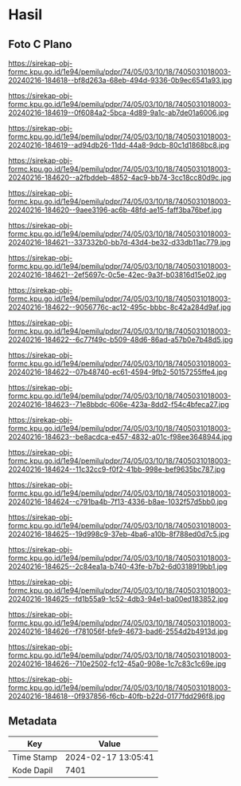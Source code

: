 # Hasil

## Foto C Plano

https://sirekap-obj-formc.kpu.go.id/1e94/pemilu/pdpr/74/05/03/10/18/7405031018003-20240216-184618--bf8d263a-68eb-494d-9336-0b9ec6541a93.jpg

https://sirekap-obj-formc.kpu.go.id/1e94/pemilu/pdpr/74/05/03/10/18/7405031018003-20240216-184619--0f6084a2-5bca-4d89-9a1c-ab7de01a6006.jpg

https://sirekap-obj-formc.kpu.go.id/1e94/pemilu/pdpr/74/05/03/10/18/7405031018003-20240216-184619--ad94db26-11dd-44a8-9dcb-80c1d1868bc8.jpg

https://sirekap-obj-formc.kpu.go.id/1e94/pemilu/pdpr/74/05/03/10/18/7405031018003-20240216-184620--a2fbddeb-4852-4ac9-bb74-3cc18cc80d9c.jpg

https://sirekap-obj-formc.kpu.go.id/1e94/pemilu/pdpr/74/05/03/10/18/7405031018003-20240216-184620--9aee3196-ac6b-48fd-ae15-faff3ba76bef.jpg

https://sirekap-obj-formc.kpu.go.id/1e94/pemilu/pdpr/74/05/03/10/18/7405031018003-20240216-184621--337332b0-bb7d-43d4-be32-d33db11ac779.jpg

https://sirekap-obj-formc.kpu.go.id/1e94/pemilu/pdpr/74/05/03/10/18/7405031018003-20240216-184621--2ef5697c-0c5e-42ec-9a3f-b03816d15e02.jpg

https://sirekap-obj-formc.kpu.go.id/1e94/pemilu/pdpr/74/05/03/10/18/7405031018003-20240216-184622--9056776c-ac12-495c-bbbc-8c42a284d9af.jpg

https://sirekap-obj-formc.kpu.go.id/1e94/pemilu/pdpr/74/05/03/10/18/7405031018003-20240216-184622--6c77f49c-b509-48d6-86ad-a57b0e7b48d5.jpg

https://sirekap-obj-formc.kpu.go.id/1e94/pemilu/pdpr/74/05/03/10/18/7405031018003-20240216-184622--07b48740-ec61-4594-9fb2-50157255ffe4.jpg

https://sirekap-obj-formc.kpu.go.id/1e94/pemilu/pdpr/74/05/03/10/18/7405031018003-20240216-184623--71e8bbdc-606e-423a-8dd2-f54c4bfeca27.jpg

https://sirekap-obj-formc.kpu.go.id/1e94/pemilu/pdpr/74/05/03/10/18/7405031018003-20240216-184623--be8acdca-e457-4832-a01c-f98ee3648944.jpg

https://sirekap-obj-formc.kpu.go.id/1e94/pemilu/pdpr/74/05/03/10/18/7405031018003-20240216-184624--11c32cc9-f0f2-41bb-998e-bef9635bc787.jpg

https://sirekap-obj-formc.kpu.go.id/1e94/pemilu/pdpr/74/05/03/10/18/7405031018003-20240216-184624--c791ba4b-7f13-4336-b8ae-1032f57d5bb0.jpg

https://sirekap-obj-formc.kpu.go.id/1e94/pemilu/pdpr/74/05/03/10/18/7405031018003-20240216-184625--19d998c9-37eb-4ba6-a10b-8f788ed0d7c5.jpg

https://sirekap-obj-formc.kpu.go.id/1e94/pemilu/pdpr/74/05/03/10/18/7405031018003-20240216-184625--2c84ea1a-b740-43fe-b7b2-6d0318919bb1.jpg

https://sirekap-obj-formc.kpu.go.id/1e94/pemilu/pdpr/74/05/03/10/18/7405031018003-20240216-184625--fd1b55a9-1c52-4db3-94e1-ba00ed183852.jpg

https://sirekap-obj-formc.kpu.go.id/1e94/pemilu/pdpr/74/05/03/10/18/7405031018003-20240216-184626--f781056f-bfe9-4673-bad6-2554d2b4913d.jpg

https://sirekap-obj-formc.kpu.go.id/1e94/pemilu/pdpr/74/05/03/10/18/7405031018003-20240216-184626--710e2502-fc12-45a0-908e-1c7c83c1c69e.jpg

https://sirekap-obj-formc.kpu.go.id/1e94/pemilu/pdpr/74/05/03/10/18/7405031018003-20240216-184618--0f937856-f6cb-40fb-b22d-0177fdd296f8.jpg


## Metadata

| Key        | Value               |
| ---------- | ------------------- |
| Time Stamp | 2024-02-17 13:05:41 |
| Kode Dapil | 7401                |



